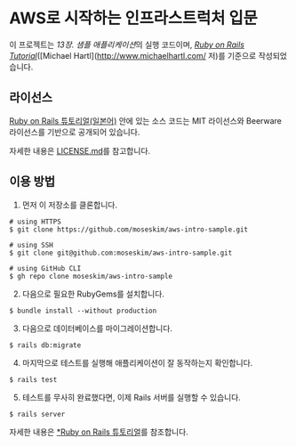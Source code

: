 # AWS로 시작하는 인프라스트럭처 입문

이 프로젝트는 *13장. 샘플 애플리케이션*의 실행 코드이며, [*Ruby on Rails Tutorial*](https://www.learnenough.com/ruby-on-rails-6th-edition-tutorial)([Michael Hartl](http://www.michaelhartl.com/ 저)를 기준으로 작성되었습니다.

## 라이선스

[Ruby on Rails 튜토리얼(일본어)](https://railstutorial.jp/) 안에 있는 소스 코드는 MIT 라이선스와 Beerware 라이선스를 기반으로 공개되어 있습니다.

자세한 내용은 [LICENSE.md](LICENSE.md)를 참고합니다.

## 이용 방법

1. 먼저 이 저장소를 클론합니다.

```
# using HTTPS
$ git clone https://github.com/moseskim/aws-intro-sample.git

# using SSH
$ git clone git@github.com:moseskim/aws-intro-sample.git

# using GitHub CLI
$ gh repo clone moseskim/aws-intro-sample
```

2. 다음으로 필요한 RubyGems를 설치합니다.

```
$ bundle install --without production
```

3. 다음으로 데이터베이스를 마이그레이션합니다.

```
$ rails db:migrate
```

4. 마지막으로 테스트를 실행해 애플리케이션이 잘 동작하는지 확인합니다.

```
$ rails test
```

5. 테스트를 무사히 완료했다면, 이제 Rails 서버를 실행할 수 있습니다.

```
$ rails server
```

자세한 내용은 [*Ruby on Rails 튜토리얼](https://www.learnenough.com/ruby-on-rails-6th-edition-tutorial)를 참조합니다.
